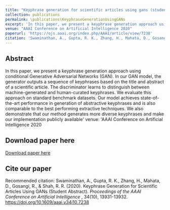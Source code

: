 ```yaml
---
title: "Keyphrase generation for scientific articles using gans (student abstract)"
collection: publications
permalink: \publications\KeyphraseGenerationUsingGANs
excerpt: 'In this paper, we present a keyphrase generation approach using conditional Generative Adversarial Networks (GAN). In our GAN model, the generator outputs a sequence of keyphrases based on the title and abstract of a scientific article. The discriminator learns to distinguish between machine-generated and human-curated keyphrases. We evaluate this approach on standard benchmark datasets. Our model achieves state-of-the-art performance in generation of abstractive keyphrases and is also comparable to the best performing extractive techniques. We also demonstrate that our method generates more diverse keyphrases and make our implementation publicly available'
venue: "AAAI Conference on Artificial Intelligence 2020"
paperurl: 'https://ojs.aaai.org/index.php/AAAI/article/view/7238'
citation: 'Swaminathan, A., Gupta, R. K., Zhang, H., Mahata, D., Gosangi, R., & Shah, R. R. (2020). Keyphrase Generation for Scientific Articles Using GANs (Student Abstract). <i> Proceedings of the AAAI Conference on Artificial Intelligence </i> , 34(10), 13931-13932. https://doi.org/10.1609/aaai.v34i10.7238'
---
```


## Abstract
In this paper, we present a keyphrase generation approach using conditional Generative Adversarial Networks (GAN). In our GAN model, the generator outputs a sequence of keyphrases based on the title and abstract of a scientific article. The discriminator learns to distinguish between machine-generated and human-curated keyphrases. We evaluate this approach on standard benchmark datasets. Our model achieves state-of-the-art performance in generation of abstractive keyphrases and is also comparable to the best performing extractive techniques. We also demonstrate that our method generates more diverse keyphrases and make our implementation publicly available'
venue: 'AAAI Conference on Artificial Intelligence 2020

## Download paper here
[Download paper here](https://ojs.aaai.org/index.php/AAAI/article/view/7238)

## Cite our paper

Recommended citation: Swaminathan, A., Gupta, R. K., Zhang, H., Mahata, D., Gosangi, R., & Shah, R. R. (2020). Keyphrase Generation for Scientific Articles Using GANs (Student Abstract). <i> Proceedings of the AAAI Conference on Artificial Intelligence </i> , 34(10), 13931-13932. https://doi.org/10.1609/aaai.v34i10.7238